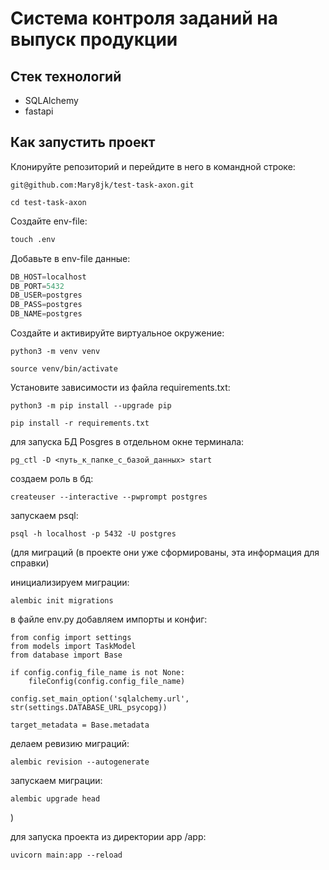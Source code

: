 # Система контроля заданий на выпуск продукции #

## Стек технологий ##
+ SQLAlchemy
+ fastapi

## Как запустить проект
Клонируйте репозиторий и перейдите в него в командной строке:
```
git@github.com:Mary8jk/test-task-axon.git
```

```
cd test-task-axon
```

Создайте env-file:
```python
touch .env
```

Добавьте в env-file данные:
```python
DB_HOST=localhost
DB_PORT=5432
DB_USER=postgres
DB_PASS=postgres
DB_NAME=postgres
```

Cоздайте и активируйте виртуальное окружение:

```
python3 -m venv venv
```

```
source venv/bin/activate
```

Установите зависимости из файла requirements.txt:

```
python3 -m pip install --upgrade pip
```

```
pip install -r requirements.txt
```


для запуска БД Posgres в отдельном окне терминала:
```
pg_ctl -D <путь_к_папке_с_базой_данных> start
```

создаем роль в бд:
```
createuser --interactive --pwprompt postgres
```

запускаем psql:
```
psql -h localhost -p 5432 -U postgres
```

(для миграций (в проекте они уже сформированы, эта информация для справки)

инициализируем миграции:
```
alembic init migrations
```

в файле env.py добавляем импорты и конфиг:
```
from config import settings
from models import TaskModel
from database import Base
```

```
if config.config_file_name is not None:
    fileConfig(config.config_file_name)

config.set_main_option('sqlalchemy.url', str(settings.DATABASE_URL_psycopg))

target_metadata = Base.metadata
```

делаем ревизию миграций:
```
alembic revision --autogenerate
```

запускаем миграции:
```
alembic upgrade head
```
)

для запуска проекта из директории app /app:
```
uvicorn main:app --reload
```